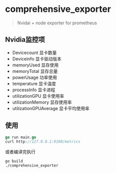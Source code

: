 # comprehensive_exporter

> Nvidai + node exporter for prometheus 

## Nvidia监控项

- Devicecount 显卡数量
- Deviceinfo  显卡驱动版本
- memoryUsed 显存使用
- memoryTotal  显存总量
- powerUsage  功率使用
- temperature  显卡温度
- processInfo  显卡进程
- utilizationGPU 显卡使用率
- utilizationMemory 显存使用率
- utilizationGPUAverage 显卡平均使用率

## 使用

```go
go run main.go
curl http://127.0.0.1:9100/metrics
```

或者编译完执行

```
go build
./comprehensive_exporter
```

